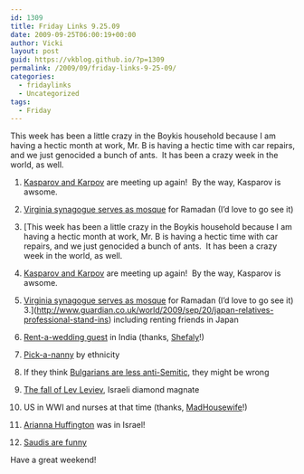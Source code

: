```yaml
---
id: 1309
title: Friday Links 9.25.09
date: 2009-09-25T06:00:19+00:00
author: Vicki
layout: post
guid: https://vkblog.github.io/?p=1309
permalink: /2009/09/friday-links-9-25-09/
categories:
  - fridaylinks
  - Uncategorized
tags:
  - Friday
---
```

This week has been a little crazy in the Boykis household because I am having a hectic month at work, Mr. B is having a hectic time with car repairs, and we just genocided a bunch of ants.  It has been a crazy week in the world, as well.

  1. [Kasparov and Karpov](http://news.bbc.co.uk/2/hi/europe/8266220.stm) are meeting up again!  By the way, Kasparov is awsome.
  2. [Virginia synagogue serves as mosque](http://www.ynetnews.com/articles/0,7340,L-3778444,00.html) for Ramadan (I&#8217;d love to go see it)
  3. [This week has been a little crazy in the Boykis household because I am having a hectic month at work, Mr. B is having a hectic time with car repairs, and we just genocided a bunch of ants.  It has been a crazy week in the world, as well.

  1. [Kasparov and Karpov](http://news.bbc.co.uk/2/hi/europe/8266220.stm) are meeting up again!  By the way, Kasparov is awsome.
  2. [Virginia synagogue serves as mosque](http://www.ynetnews.com/articles/0,7340,L-3778444,00.html) for Ramadan (I&#8217;d love to go see it)
  3.](http://www.guardian.co.uk/world/2009/sep/20/japan-relatives-professional-stand-ins) including renting friends in Japan
  4. [Rent-a-wedding guest](http://news.bbc.co.uk/2/hi/south_asia/4242936.stm) in India (thanks, [Shefaly](http://twitter.com/shefaly)!)
  5. [Pick-a-nanny](http://jezebel.com/5364420/dont-you-just-love-your-%5Binsert-ethnicity%5D-nanny) by ethnicity
  6. If they think [Bulgarians are less anti-Semitic](http://news.bbc.co.uk/2/hi/middle_east/8269942.stm), they might be wrong
  7. [The fall of Lev Leviev](http://www.tabletmag.com/scroll/16606/the-fall-of-lev-leviev/), Israeli diamond magnate
  8. US in WWI and nurses at that time (thanks, [MadHousewife](http://twitter.com/madhousewife)!)
  9. [Arianna Huffington](http://www.huffingtonpost.com/arianna-huffington/israel-diary-hyper-alert_b_295426.html) was in Israel!
 10. [Saudis are funny](http://saudijeans.org/2009/09/17/think/)

Have a great weekend!